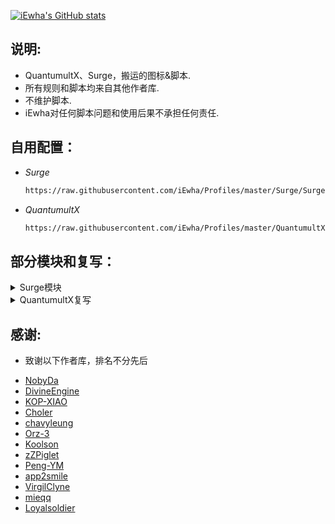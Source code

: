 [![iEwha's GitHub stats](https://github-readme-stats.vercel.app/api?username=iEwha&show_icons=true&count_private=true&icon_color=008080&text_color=00AEFF&bg_color=27282200
)](https://github.com/iEwha/Profiles)

## 说明:
- QuantumultX、Surge，搬运的图标&脚本.
- 所有规则和脚本均来自其他作者库.
- 不维护脚本.
- iEwha对任何脚本问题和使用后果不承担任何责任.

## 自用配置：

* *Surge*
    ``` bash
    https://raw.githubusercontent.com/iEwha/Profiles/master/Surge/Surge.conf
* *QuantumultX*
    ``` bash
    https://raw.githubusercontent.com/iEwha/Profiles/master/QuantumultX/QX_iEwha.conf

## 部分模块和复写：

<details> 
<summary>Surge模块</summary>

* BiliBili 净化和换区
   ``` bash
   https://raw.githubusercontent.com/iEwha/Profiles/master/Surge/Bilibili.sgmodule
* 抖音净化
   ``` bash
   https://raw.githubusercontent.com/iEwha/Profiles/master/Surge/Aweme.sgmodule
* TikTok解锁
   ``` bash
   https://raw.githubusercontent.com/iEwha/Profiles/master/Surge/TikTok_JP.sgmodule
* YouTube去广告
   ``` bash
  https://raw.githubusercontent.com/iEwha/Profiles/master/Surge/YouTubeAds.sgmodule
* 全能搜索
   ``` bash
   https://raw.githubusercontent.com/iEwha/Profiles/master/Surge/Q_Search.sgmodule
* 功能解锁
   ``` bash
   https://raw.githubusercontent.com/iEwha/Profiles/master/Surge/Unlock.sgmodule
* 其他
   ``` bash
   https://raw.githubusercontent.com/iEwha/Profiles/master/Surge/Script.sgmodule
</details> 

<details> 
<summary>QuantumultX复写</summary>

* BiliBili 净化和换区
   ``` bash
  https://raw.githubusercontent.com/iEwha/Profiles/master/QuantumultX/Rewrite/bilibili.conf
* 抖音净化
   ``` bash
   https://raw.githubusercontent.com/iEwha/Profiles/master/QuantumultX/Rewrite/douyin.conf 
* TikTok解锁 
   ``` bash
   https://raw.githubusercontent.com/iEwha/Profiles/master/QuantumultX/Rewrite/TikTok_JP.conf
* YouTube去广告 
   ``` bash
   https://raw.githubusercontent.com/iEwha/Profiles/master/QuantumultX/Rewrite/YouTubeAds.conf
* 全能搜索 
   ``` bash
   https://raw.githubusercontent.com/iEwha/Profiles/master/QuantumultX/Rewrite/Q_Search.conf
* 功能解锁 
   ``` bash
   https://raw.githubusercontent.com/iEwha/Profiles/master/QuantumultX/Rewrite/UnlockApp.conf 
* 其他 
   ``` bash
   https://raw.githubusercontent.com/iEwha/Profiles/master/QuantumultX/Rewrite/others.conf
</details>

## 感谢:

- 致谢以下作者库，排名不分先后
* [NobyDa](https://github.com/NobyDa/Script/tree/master) 
* [DivineEngine](https://github.com/DivineEngine/Profiles/tree/master) 
* [KOP-XIAO](https://github.com/KOP-XIAO/QuantumultX)
* [Choler](https://github.com/Choler/Surge)
* [chavyleung](https://github.com/chavyleung)
* [Orz-3](https://github.com/Orz-3)
* [Koolson](https://github.com/Koolson/Qure)
* [zZPiglet](https://github.com/zZPiglet/Task/tree/master)
* [Peng-YM](https://github.com/Peng-YM/Sub-Store)
* [app2smile](https://github.com/app2smile/rules)
* [VirgilClyne](https://github.com/VirgilClyne/iRingo)
* [mieqq](https://github.com/mieqq/mieqq)
* [Loyalsoldier](https://github.com/Loyalsoldier)

